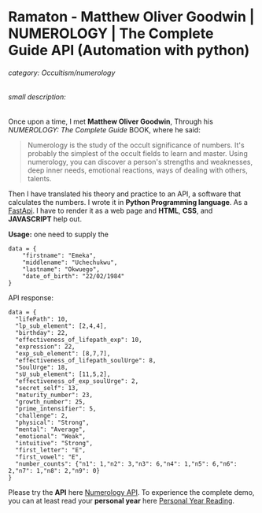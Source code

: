 # Ramaton - Matthew Oliver Goodwin | NUMEROLOGY | The Complete Guide API (Automation with python)

###### category: Occultism/numerology

###### small description:
Once upon a time, I met **Matthew Oliver Goodwin**, Through his _NUMEROLOGY: The Complete Guide_ BOOK, where he said:

>Numerology is the study of the occult significance of numbers. It's probably the simplest of the occult fields to learn and master. Using numerology, you can discover a person's strengths and weaknesses, deep inner needs, emotional reactions, ways of dealing with others, talents.

Then I have translated his theory and practice to an API, a software that calculates the numbers. I wrote it in **Python Programming language**. As a [FastApi](https://fastapi.tiangolo.com/). I have to render it as a web page and **HTML**, **CSS**, and **JAVASCRIPT** help out.

**Usage:** one need to supply the
```
data = {
    "firstname": "Emeka",
    "middlename": "Uchechukwu",
    "lastname": "Okwuego",
    "date_of_birth": "22/02/1984"
}
```
API response: 

```
data = {
  "lifePath": 10,
  "lp_sub_element": [2,4,4],
  "birthday": 22,
  "effectiveness_of_lifepath_exp": 10,
  "expression": 22,
  "exp_sub_element": [8,7,7],
  "effectiveness_of_lifepath_soulUrge": 8,
  "SoulUrge": 18,
  "sU_sub_element": [11,5,2],
  "effectiveness_of_exp_soulUrge": 2,
  "secret_self": 13,
  "maturity_number": 23,
  "growth_number": 25,
  "prime_intensifier": 5,
  "challenge": 2,
  "physical": "Strong",
  "mental": "Average",
  "emotional": "Weak",
  "intuitive": "Strong",
  "first_letter": "E",
  "first_vowel": "E",
  "number_counts": {"n1": 1,"n2": 3,"n3": 6,"n4": 1,"n5": 6,"n6": 2,"n7": 1,"n8": 2,"n9": 0}
}
```

Please try the **API** here [Numerology API](https://su16oe.deta.dev/docs#/).
To experience the complete demo, you can at least read your **personal year** here [Personal Year Reading](https://princely.com.ng/demo).

